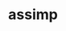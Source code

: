 ---
title: "assimp"
layout: cache
categories: [package, develop]
meta: {"versions": ["5.2.5"], "compilers": ["gcc@=11.1.0"], "oss": ["ubuntu20.04"], "platforms": ["linux"], "targets": ["x86_64_v3"], "stacks": ["data-vis-sdk", "e4s", "root"], "num_specs": 5, "num_specs_by_stack": {"root": 5, "e4s": 2, "data-vis-sdk": 3}}
spec_details: [{"hash": "k7744jvke5edr6xeduq6e3j6vhiybyvx", "compiler": "gcc@=11.1.0", "versions": ["5.2.5"], "os": "ubuntu20.04", "platform": "linux", "target": "x86_64_v3", "variants": ["build_system=cmake", "build_type=RelWithDebInfo", "generator=make", "~ipo", "+shared"], "stacks": ["root", "e4s"], "size": "-", "tarball": "https://binaries.spack.io/develop/build_cache/linux-ubuntu20.04-x86_64_v3/gcc-11.1.0/assimp-5.2.5/linux-ubuntu20.04-x86_64_v3-gcc-11.1.0-assimp-5.2.5-k7744jvke5edr6xeduq6e3j6vhiybyvx.spack"}, {"hash": "f7i5pga2qo55d3zry3kqpksyrrkvh45i", "compiler": "gcc@=11.1.0", "versions": ["5.2.5"], "os": "ubuntu20.04", "platform": "linux", "target": "x86_64_v3", "variants": ["build_system=cmake", "build_type=RelWithDebInfo", "generator=make", "~ipo", "+shared"], "stacks": ["data-vis-sdk", "root"], "size": "-", "tarball": "https://binaries.spack.io/develop/build_cache/linux-ubuntu20.04-x86_64_v3/gcc-11.1.0/assimp-5.2.5/linux-ubuntu20.04-x86_64_v3-gcc-11.1.0-assimp-5.2.5-f7i5pga2qo55d3zry3kqpksyrrkvh45i.spack"}, {"hash": "m5rftc7uxvq6gwndpnfwzq4ylqu76iye", "compiler": "gcc@=11.1.0", "versions": ["5.2.5"], "os": "ubuntu20.04", "platform": "linux", "target": "x86_64_v3", "variants": ["build_system=cmake", "build_type=Release", "generator=make", "~ipo", "+shared"], "stacks": ["data-vis-sdk", "root"], "size": "-", "tarball": "https://binaries.spack.io/develop/build_cache/linux-ubuntu20.04-x86_64_v3/gcc-11.1.0/assimp-5.2.5/linux-ubuntu20.04-x86_64_v3-gcc-11.1.0-assimp-5.2.5-m5rftc7uxvq6gwndpnfwzq4ylqu76iye.spack"}, {"hash": "uqjla4ownzgcvbqiripy2kq5tq3ox3hl", "compiler": "gcc@=11.1.0", "versions": ["5.2.5"], "os": "ubuntu20.04", "platform": "linux", "target": "x86_64_v3", "variants": ["build_system=cmake", "build_type=Release", "generator=make", "~ipo", "+shared"], "stacks": ["data-vis-sdk", "root"], "size": "-", "tarball": "https://binaries.spack.io/develop/build_cache/linux-ubuntu20.04-x86_64_v3/gcc-11.1.0/assimp-5.2.5/linux-ubuntu20.04-x86_64_v3-gcc-11.1.0-assimp-5.2.5-uqjla4ownzgcvbqiripy2kq5tq3ox3hl.spack"}, {"hash": "vx7rbcfrp5mcbo45wfnm6bb2icb3jg5j", "compiler": "gcc@=11.1.0", "versions": ["5.2.5"], "os": "ubuntu20.04", "platform": "linux", "target": "x86_64_v3", "variants": ["build_system=cmake", "build_type=Release", "generator=make", "~ipo", "+shared"], "stacks": ["root", "e4s"], "size": "-", "tarball": "https://binaries.spack.io/develop/build_cache/linux-ubuntu20.04-x86_64_v3/gcc-11.1.0/assimp-5.2.5/linux-ubuntu20.04-x86_64_v3-gcc-11.1.0-assimp-5.2.5-vx7rbcfrp5mcbo45wfnm6bb2icb3jg5j.spack"}]
---